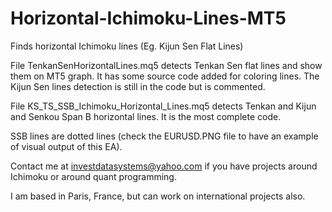 # Horizontal-Ichimoku-Lines-MT5
Finds horizontal Ichimoku lines (Eg. Kijun Sen Flat Lines)

File TenkanSenHorizontalLines.mq5 detects Tenkan Sen flat lines and show them on MT5 graph. It has some source code added for coloring lines. The Kijun Sen lines detection is still in the code but is commented.

File KS_TS_SSB_Ichimoku_Horizontal_Lines.mq5 detects Tenkan and Kijun and Senkou Span B horizontal lines. It is the most complete code.

SSB lines are dotted lines (check the EURUSD.PNG file to have an example of visual output of this EA).

Contact me at investdatasystems@yahoo.com if you have projects around Ichimoku or around quant programming.

I am based in Paris, France, but can work on international projects also.

